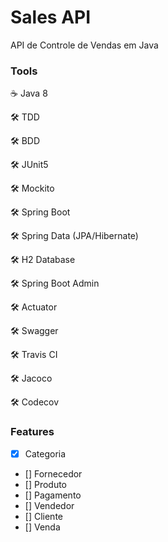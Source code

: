# Sales API
API de Controle de Vendas em Java

### Tools

:coffee: Java 8

:hammer_and_wrench: TDD

:hammer_and_wrench: BDD

:hammer_and_wrench: JUnit5

:hammer_and_wrench: Mockito

:hammer_and_wrench: Spring Boot

:hammer_and_wrench: Spring Data (JPA/Hibernate)

:hammer_and_wrench: H2 Database

:hammer_and_wrench: Spring Boot Admin

:hammer_and_wrench: Actuator

:hammer_and_wrench: Swagger

:hammer_and_wrench: Travis CI

:hammer_and_wrench: Jacoco

:hammer_and_wrench: Codecov

### Features  

- [X] Categoria
- [] Fornecedor
- [] Produto
- [] Pagamento
- [] Vendedor
- [] Cliente
- [] Venda
